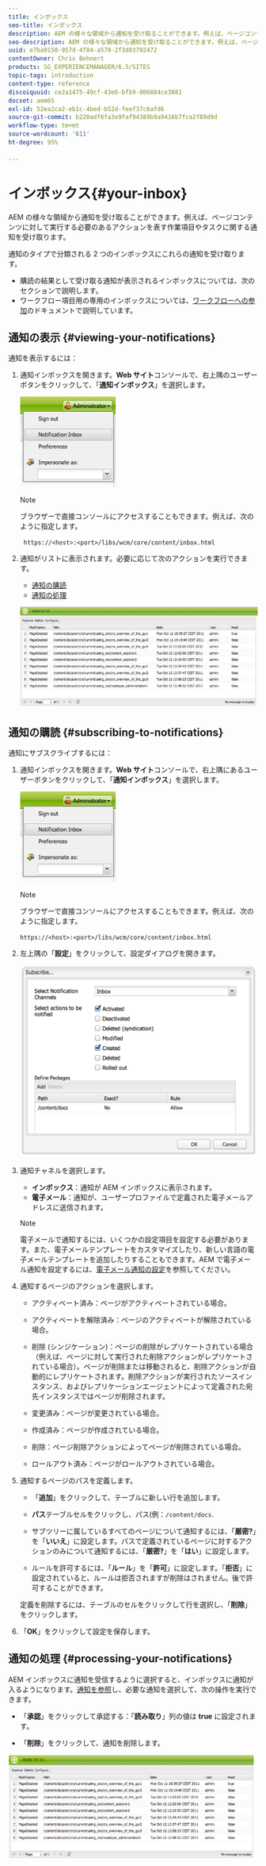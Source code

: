 ```yaml
---
title: インボックス
seo-title: インボックス
description: AEM の様々な領域から通知を受け取ることができます。例えば、ページコンテンツに対して実行する必要のあるアクションを表す作業項目やタスクに関する通知を受け取ります。
seo-description: AEM の様々な領域から通知を受け取ることができます。例えば、ページコンテンツに対して実行する必要のあるアクションを表す作業項目やタスクに関する通知を受け取ります。
uuid: e7ba9150-957d-4f84-a570-2f3d83792472
contentOwner: Chris Bohnert
products: SG_EXPERIENCEMANAGER/6.5/SITES
topic-tags: introduction
content-type: reference
discoiquuid: ce2a1475-49cf-43e6-bfb9-006884ce3881
docset: aem65
exl-id: 52ea2ca2-eb1c-4bed-b52d-feef37c6afd6
source-git-commit: b220adf6fa3e9faf94389b9a9416b7fca2f89d9d
workflow-type: tm+mt
source-wordcount: '611'
ht-degree: 95%

---
```


# インボックス{#your-inbox}

AEM の様々な領域から通知を受け取ることができます。例えば、ページコンテンツに対して実行する必要のあるアクションを表す作業項目やタスクに関する通知を受け取ります。

通知のタイプで分類される 2 つのインボックスにこれらの通知を受け取ります。

* 購読の結果として受け取る通知が表示されるインボックスについては、次のセクションで説明します。
* ワークフロー項目用の専用のインボックスについては、[ワークフローへの参加](/help/sites-classic-ui-authoring/classic-workflows-participating.md)のドキュメントで説明しています。

## 通知の表示 {#viewing-your-notifications}

通知を表示するには：

1. 通知インボックスを開きます。**Web サイト**&#x200B;コンソールで、右上隅のユーザーボタンをクリックして、「**通知インボックス**」を選択します。

   ![screen_shot_2012-02-08at105226am](assets/screen_shot_2012-02-08at105226am.png)

   >[!NOTE]
   >
   >ブラウザーで直接コンソールにアクセスすることもできます。例えば、次のように指定します。
   >
   >
   >` https://<host>:<port>/libs/wcm/core/content/inbox.html`

1. 通知がリストに表示されます。必要に応じて次のアクションを実行できます。

   * [通知の購読](#subscribing-to-notifications)
   * [通知の処理](#processing-your-notifications)

   ![chlimage_1-4](assets/chlimage_1-4.jpeg)

## 通知の購読 {#subscribing-to-notifications}

通知にサブスクライブするには：

1. 通知インボックスを開きます。**Web サイト**&#x200B;コンソールで、右上隅にあるユーザーボタンをクリックして、「**通知インボックス**」を選択します。

   ![screen_shot_2012-02-08at105226am-1](assets/screen_shot_2012-02-08at105226am-1.png)

   >[!NOTE]
   >
   >ブラウザーで直接コンソールにアクセスすることもできます。例えば、次のように指定します。
   >
   >
   >`https://<host>:<port>/libs/wcm/core/content/inbox.html`

1. 左上隅の「**設定**」をクリックして、設定ダイアログを開きます。

   ![screen_shot_2012-02-08at111056am](assets/screen_shot_2012-02-08at111056am.png)

1. 通知チャネルを選択します。

   * **インボックス**：通知が AEM インボックスに表示されます。
   * **電子メール**：通知が、ユーザープロファイルで定義された電子メールアドレスに送信されます。

   >[!NOTE]
   >
   >電子メールで通知するには、いくつかの設定項目を設定する必要があります。また、電子メールテンプレートをカスタマイズしたり、新しい言語の電子メールテンプレートを追加したりすることもできます。AEM で電子メール通知を設定するには、[電子メール通知の設定](/help/sites-administering/notification.md#configuringemailnotification)を参照してください。

1. 通知するページのアクションを選択します。

   * アクティベート済み：ページがアクティベートされている場合。
   * アクティベートを解除済み：ページのアクティベートが解除されている場合。
   * 削除 (シンジケーション)：ページの削除がレプリケートされている場合（例えば、ページに対して実行された削除アクションがレプリケートされている場合）。ページが削除または移動されると、削除アクションが自動的にレプリケートされます。削除アクションが実行されたソースインスタンス、およびレプリケーションエージェントによって定義された宛先インスタンスではページが削除されます。

   * 変更済み：ページが変更されている場合。
   * 作成済み：ページが作成されている場合。
   * 削除：ページ削除アクションによってページが削除されている場合。
   * ロールアウト済み：ページがロールアウトされている場合。

1. 通知するページのパスを定義します。

   * 「**追加**」をクリックして、テーブルに新しい行を追加します。
   * **パス**&#x200B;テーブルセルをクリックし、パス(例：`/content/docs`.

   * サブツリーに属しているすべてのページについて通知するには、「**厳密?**」を「**いいえ**」に設定します。パスで定義されているページに対するアクションのみについて通知するには、「**厳密?**」を「**はい**」に設定します。

   * ルールを許可するには、「**ルール**」を「**許可**」に設定します。「**拒否**」に設定されていると、ルールは拒否されますが削除はされません。後で許可することができます。

   定義を削除するには、テーブルのセルをクリックして行を選択し、「**削除**」をクリックします。

1. 「**OK**」をクリックして設定を保存します。

## 通知の処理  {#processing-your-notifications}

AEM インボックスに通知を受信するように選択すると、インボックスに通知が入るようになります。[通知を参照](#viewing-your-notifications)し、必要な通知を選択して、次の操作を実行できます。

* 「**承認**」をクリックして承認する：「**読み取り**」列の値は **true** に設定されます。

* 「**削除**」をクリックして、通知を削除します。

![chlimage_1-5](assets/chlimage_1-5.jpeg)
